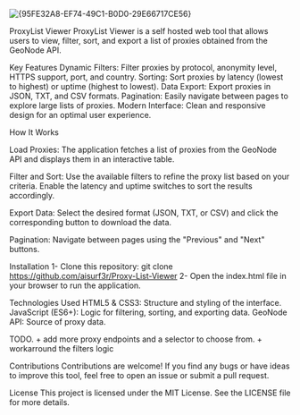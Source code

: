 ![{95FE32A8-EF74-49C1-B0D0-29E66717CE56}](https://github.com/user-attachments/assets/17820b67-2f6a-40bc-95fe-8028019dc7e8)

ProxyList Viewer
ProxyList Viewer is a  self hosted web tool that allows users to view, filter, sort, and export a list of proxies obtained from the GeoNode API.

Key Features
Dynamic Filters: Filter proxies by protocol, anonymity level, HTTPS support, port, and country.
Sorting: Sort proxies by latency (lowest to highest) or uptime (highest to lowest).
Data Export: Export proxies in JSON, TXT, and CSV formats.
Pagination: Easily navigate between pages to explore large lists of proxies.
Modern Interface: Clean and responsive design for an optimal user experience.

How It Works

Load Proxies:
The application fetches a list of proxies from the GeoNode API and displays them in an interactive table.

Filter and Sort:
Use the available filters to refine the proxy list based on your criteria.
Enable the latency and uptime switches to sort the results accordingly.

Export Data:
Select the desired format (JSON, TXT, or CSV) and click the corresponding button to download the data.

Pagination:
Navigate between pages using the "Previous" and "Next" buttons.

Installation
1- Clone this repository: git clone https://github.com/aisurf3r/Proxy-List-Viewer
2- Open the index.html file in your browser to run the application.

Technologies Used
HTML5 & CSS3: Structure and styling of the interface.
JavaScript (ES6+): Logic for filtering, sorting, and exporting data.
GeoNode API: Source of proxy data.

TODO. + add more proxy endpoints and a selector to choose from.
      + workarround the filters logic

Contributions
Contributions are welcome! If you find any bugs or have ideas to improve this tool, feel free to open an issue or submit a pull request.

License
This project is licensed under the MIT License. See the LICENSE file for more details.
